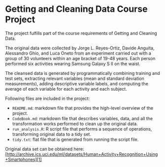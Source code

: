 # Getting and Cleaning Data Course Project

The project fulfills part of the course requirements of Getting and Cleaning Data. 

The original data were collected by Jorge L. Reyes-Ortiz, Davide Anguita, Alessandro Ghio, and Luca Oneto from an experiment carried out with a group of 30 volunteers within an age bracket of 19-48 years. Each person performed six activities wearing Samsung Galaxy S II on the waist. 

The cleansed data is generated by programmatically combining training and test sets, extracting relevant variables (mean and standard deviation measurements), adding descriptive variable labels, and computing the average of each variable for each activity and each subject. 

Following files are included in the project:
* `README.md`: markdown file that provides the high-level overview of the project.
* `CodeBook.md`: markdown file that describes variables, data, and all the transformation works performed to clean up the original data.
* `run_analysis.R`: R script file that performs a sequence of operations, transforming original data to a tidy set.
* `tidy.txt`: flat file that is generated from running the script file. 

Original data set can be obtained here: [http://archive.ics.uci.edu/ml/datasets/Human+Activity+Recognition+Using+Smartphones][1]

[1]:	http://archive.ics.uci.edu/ml/datasets/Human+Activity+Recognition+Using+Smartphones
